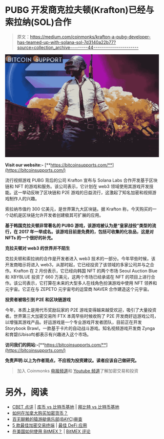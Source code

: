 # PUBG 开发商克拉夫顿(Krafton)已经与索拉纳(SOL)合作

> 原文：<https://medium.com/coinmonks/krafton-a-pubg-developer-has-teamed-up-with-solana-sol-7d3140a22b77?source=collection_archive---------44----------------------->

![](img/0e71e78d630025ab8034bfa12eed142b.png)

**Visit our website:-** [**https://bitcoinsupports.com/**](https://bitcoinsupports.com/)

流行视频游戏 PUBG 背后的公司 Krafton 宣布与 Solana Labs 合作开发基于区块链和 NFT 的游戏和服务。该公司表示，它计划在 web3 领域使用其游戏开发技能。这一举动反映了区块链和 P2E 游戏的日益流行，这激起了知名加密和视频游戏制作人的兴趣。

索拉纳市值约 300 亿美元，是世界第九大区块链。据 Krafton 称，今天购买的一个动机是区块链允许开发者创建极其可扩展的应用。

**基于韩国克拉夫顿非常著名的 PUBG 游戏，该游戏被认为是“皇家战役”类型的流行，在 2017 年一举成名。该游戏目前是免费的，包括可收集的化妆品，这是对 NFTs 的一个很好的补充。**

**克拉夫顿对 web3 的世界并不陌生**

克拉夫顿和索拉纳的合作是开发者进入 web3 技术的一部分。今年早些时候，该开发商暗示将进入 web3，从那时起，它已经投资了该领域的多家公司并与之合作。Krafton 在 2 月份表示，它已经向韩国 NFT 的两个市场 Seoul Auction Blue 和 XBYBLUE 投资了 660 万美元，这两个市场已经承诺在 NFT 的项目上进行合作。该公司表示，它打算在未来的大型多人在线角色扮演游戏中使用 NFT 领养和元宇宙。它正在与 ZEPETO 元宇宙号的运营商 NAVER 合作建造这个元宇宙。

**投资者被吸引到 P2E 和区块链游戏**

今年，本质上是用代币奖励玩家的 P2E 游戏变得越来越受欢迎，吸引了大量投资者。世界第三大加密交易所 FTX 本周早些时候收购了 P2E 开发商好运游戏公司，以增强其游戏产品。好运游戏是一个专业游戏开发者团队，目前正在开发 Storybook Brawl，一款基于卡片的自动战斗游戏。知名视频游戏开发商 Zynga 和育碧(Ubisoft)都表示有兴趣进入这个市场。

**访问我们的网站:-**[**https://bitcoinsupports.com/**](https://bitcoinsupports.com/)

**免责声明:以上为作者观点，不应视为投资建议。读者应该自己做研究。**

> 加入 Coinmonks [电报频道](https://t.me/coincodecap)和 [Youtube 频道](https://www.youtube.com/c/coinmonks/videos)了解加密交易和投资

# 另外，阅读

*   [CBET 点评](https://coincodecap.com/cbet-casino-review) | [库币 vs 比特币基地](https://coincodecap.com/kucoin-vs-coinbase) | [拜比特 vs 比特币基地](https://coincodecap.com/bybit-vs-coinbase)
*   [如何在加拿大购买加密货币？](https://coincodecap.com/how-to-buy-cryptocurrency-in-canada)
*   [百无聊赖的猿游艇俱乐部(BAYC)审查](https://coincodecap.com/bored-ape-yacht-club-bayc-review)
*   [5 款最佳加密交易终端](https://coincodecap.com/crypto-trading-terminals) | [最佳 DeFi 应用](https://coincodecap.com/best-defi-apps)
*   [在美国如何使用 BitMEX？](https://coincodecap.com/use-bitmex-in-usa) | [BitMEX 评论](https://coincodecap.com/bitmex-review)